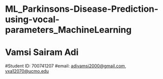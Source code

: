 # ML_Parkinsons-Disease-Prediction-using-vocal-parameters_MachineLearning
# Vamsi Sairam Adi
#Student ID: 700741207
#email: adivamsi2000@gmail.com, vxa12070@ucmo.edu
